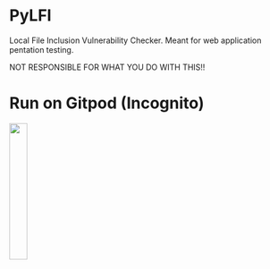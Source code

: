 # PyLFI
Local File Inclusion Vulnerability Checker. Meant for web application pentation testing. 

NOT RESPONSIBLE FOR WHAT YOU DO WITH THIS!!

# Run on Gitpod (Incognito)
<a href="https://gitpod.io/#https://github.com/Podzied/PyLFI">
<img src="https://gitpod.io/images/gitpod.svg" width=25% />
</a>
